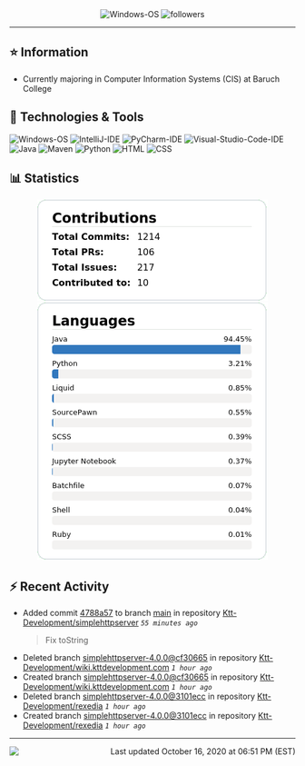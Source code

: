 <div align="center">
    <img 
        src="https://img.shields.io/badge/OS-Windows-informational?style=for-the-badge&color=3278be"
        alt="Windows-OS">
    <img 
        src="https://img.shields.io/github/followers/katsute?color=3278be&style=for-the-badge"
        alt="followers">
</div>

<hr>

## ⭐ Information

 - Currently majoring in Computer Information Systems (CIS) at Baruch College

## 🔧 Technologies & Tools

<img 
    src="https://img.shields.io/badge/OS-Windows-informational?style=flat-square&color=3278be"
    alt="Windows-OS">
<img 
    src="https://img.shields.io/badge/Editor-IntelliJ_IDEA-informational?style=flat-square&logo=intellij-idea&logoColor=white&color=3278be"
    alt="IntelliJ-IDE">
<img 
    src="https://img.shields.io/badge/Editor-PyCharm-informational?style=flat-square&logo=pycharm&logoColor=white&color=3278be"
    alt="PyCharm-IDE">
<img 
    src="https://img.shields.io/badge/Editor-Visual_Studio_Code-informational?style=flat-square&logo=Visual-Studio-Code&logoColor=white&color=3278be"
    alt="Visual-Studio-Code-IDE">
<img 
    src="https://img.shields.io/badge/Code-Java-informational?style=flat-square&logo=java&logoColor=white&color=3278be"
    alt="Java">
<img 
    src="https://img.shields.io/badge/Tools-Maven-informational?style=flat-square&logo=apache-maven&logoColor=white&color=3278be"
    alt="Maven">
<img 
    src="https://img.shields.io/badge/Code-Python-informational?style=flat-square&logo=python&logoColor=white&color=3278be"
    alt="Python">
<img 
    src="https://img.shields.io/badge/Code-HTML-informational?style=flat-square&logo=html5&logoColor=white&color=3278be"
    alt="HTML">
<img 
    src="https://img.shields.io/badge/Code-CSS-informational?style=flat-square&logo=css-wizardry&logoColor=white&color=3278be"
    alt="CSS">

## 📊 Statistics
<div align="center">
    <a href="https://github.com/Katsute/">
        <img src="https://github.com/Katsute/Katsute/blob/main/contributions.png">
    </a>
    <a href="https://github.com/Katsute/">
        <img src="https://github.com/Katsute/Katsute/blob/main/languages.png">
    </a>
</div>

## ⚡ Recent Activity

 - Added commit [4788a57](https://github.com/Ktt-Development/simplehttpserver/commit/4788a57adc4795d55a266fb2d9413af7f3b8ed01) to branch [main](https://github.com/Ktt-Development/simplehttpserver/tree/main) in repository [Ktt-Development/simplehttpserver](https://github.com/Ktt-Development/simplehttpserver)  *`55 minutes ago`*
   > Fix toString
 - Deleted branch [simplehttpserver-4.0.0@cf30665](https://github.com/Ktt-Development/wiki.kttdevelopment.com/tree/simplehttpserver-4.0.0@cf30665) in repository [Ktt-Development/wiki.kttdevelopment.com](https://github.com/Ktt-Development/wiki.kttdevelopment.com) *`1 hour ago`*
 - Created branch [simplehttpserver-4.0.0@cf30665](https://github.com/Ktt-Development/wiki.kttdevelopment.com/tree/simplehttpserver-4.0.0@cf30665) in repository [Ktt-Development/wiki.kttdevelopment.com](https://github.com/Ktt-Development/wiki.kttdevelopment.com) *`1 hour ago`*
 - Deleted branch [simplehttpserver-4.0.0@3101ecc](https://github.com/Ktt-Development/rexedia/tree/simplehttpserver-4.0.0@3101ecc) in repository [Ktt-Development/rexedia](https://github.com/Ktt-Development/rexedia) *`1 hour ago`*
 - Created branch [simplehttpserver-4.0.0@3101ecc](https://github.com/Ktt-Development/rexedia/tree/simplehttpserver-4.0.0@3101ecc) in repository [Ktt-Development/rexedia](https://github.com/Ktt-Development/rexedia) *`1 hour ago`*

---
<img align="left" src="https://github.com/Katsute/Katsute/workflows/Update%20README.md/badge.svg"><p align="right">Last updated October 16, 2020 at 06:51 PM (EST)</p>
